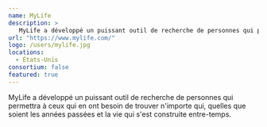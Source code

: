 ```yaml
---
name: MyLife
description: >
   MyLife a développé un puissant outil de recherche de personnes qui permettra à ceux qui en ont besoin de trouver n'importe qui, quelles que soient les années passées et la vie qui s'est construite entre-temps
url: "https://www.mylife.com/"
logo: /users/mylife.jpg
locations:
  - États-Unis
consortium: false
featured: true
---
```


MyLife a développé un puissant outil de recherche de personnes qui permettra à ceux qui en ont besoin de trouver n'importe qui, quelles que soient les années passées et la vie qui s'est construite entre-temps.
